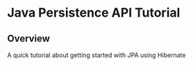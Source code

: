 # Java Persistence API Tutorial

## Overview
A quick tutorial about getting started with JPA using Hibernate
